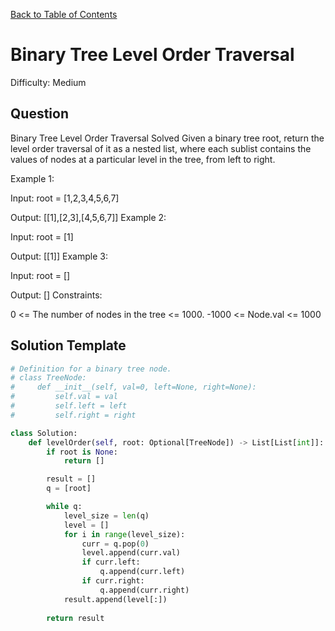 [Back to Table of Contents](../../README.md)

# Binary Tree Level Order Traversal
Difficulty: Medium

## Question
Binary Tree Level Order Traversal
Solved 
Given a binary tree root, return the level order traversal of it as a nested list, where each sublist contains the values of nodes at a particular level in the tree, from left to right.

Example 1:



Input: root = [1,2,3,4,5,6,7]

Output: [[1],[2,3],[4,5,6,7]]
Example 2:

Input: root = [1]

Output: [[1]]
Example 3:

Input: root = []

Output: []
Constraints:

0 <= The number of nodes in the tree <= 1000.
-1000 <= Node.val <= 1000

## Solution Template
```python
# Definition for a binary tree node.
# class TreeNode:
#     def __init__(self, val=0, left=None, right=None):
#         self.val = val
#         self.left = left
#         self.right = right

class Solution:
    def levelOrder(self, root: Optional[TreeNode]) -> List[List[int]]:
        if root is None:
            return []

        result = []
        q = [root]

        while q:
            level_size = len(q)
            level = []
            for i in range(level_size):
                curr = q.pop(0)
                level.append(curr.val)
                if curr.left:
                    q.append(curr.left)
                if curr.right:
                    q.append(curr.right)
            result.append(level[:])
        
        return result

        
```

